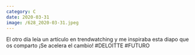 ```yaml
--- 
category: C 
date: 2020-03-31 
image: /628_2020-03-31.jpeg 
--- 
```


El otro día leía un artículo en trendwatching y me inspiraba esta diapo que os comparto ¡Se acelera el cambio! #DELOITTE #FUTURO